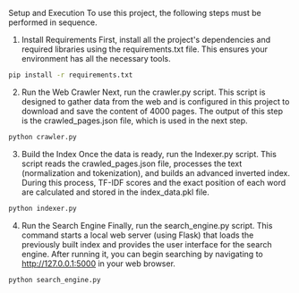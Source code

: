Setup and Execution
To use this project, the following steps must be performed in sequence.

1. Install Requirements
First, install all the project's dependencies and required libraries using the requirements.txt file. This ensures your environment has all the necessary tools.
```bash
pip install -r requirements.txt
```

2. Run the Web Crawler
Next, run the crawler.py script. This script is designed to gather data from the web and is configured in this project to download and save the content of 4000 pages. The output of this step is the crawled_pages.json file, which is used in the next step.
```bash
python crawler.py
```

3. Build the Index
Once the data is ready, run the Indexer.py script. This script reads the crawled_pages.json file, processes the text (normalization and tokenization), and builds an advanced inverted index. During this process, TF-IDF scores and the exact position of each word are calculated and stored in the index_data.pkl file.
```bash
python indexer.py
```

4. Run the Search Engine
Finally, run the search_engine.py script. This command starts a local web server (using Flask) that loads the previously built index and provides the user interface for the search engine. After running it, you can begin searching by navigating to http://127.0.0.1:5000 in your web browser.
```bash
python search_engine.py
```